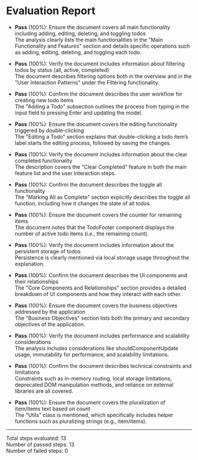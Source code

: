 # Evaluation Report

- **Pass** (100%): Ensure the document covers all main functionality including adding, editing, deleting, and toggling todos  
  The analysis clearly lists the main functionalities in the "Main Functionality and Features" section and details specific operations such as adding, editing, deleting, and toggling each todo.

- **Pass** (100%): Verify the document includes information about filtering todos by status (all, active, completed)  
  The document describes filtering options both in the overview and in the "User Interaction Patterns" under the Filtering functionality.

- **Pass** (100%): Confirm the document describes the user workflow for creating new todo items  
  The "Adding a Todo" subsection outlines the process from typing in the input field to pressing Enter and updating the model.

- **Pass** (100%): Ensure the document covers the editing functionality triggered by double-clicking  
  The "Editing a Todo" section explains that double-clicking a todo item’s label starts the editing process, followed by saving the changes.

- **Pass** (100%): Verify the document includes information about the clear completed functionality  
  The description covers the "Clear Completed" feature in both the main feature list and the user interaction steps.

- **Pass** (100%): Confirm the document describes the toggle all functionality  
  The "Marking All as Complete" section explicitly describes the toggle all function, including how it changes the state of all todos.

- **Pass** (100%): Ensure the document covers the counter for remaining items  
  The document notes that the TodoFooter component displays the number of active todo items (i.e., the remaining count).

- **Pass** (100%): Verify the document includes information about the persistent storage of todos  
  Persistence is clearly mentioned via local storage usage throughout the explanation.

- **Pass** (100%): Confirm the document describes the UI components and their relationships  
  The "Core Components and Relationships" section provides a detailed breakdown of UI components and how they interact with each other.

- **Pass** (100%): Ensure the document covers the business objectives addressed by the application  
  The "Business Objectives" section lists both the primary and secondary objectives of the application.

- **Pass** (100%): Verify the document includes performance and scalability considerations  
  The analysis includes considerations like shouldComponentUpdate usage, immutability for performance, and scalability limitations.

- **Pass** (100%): Confirm the document describes technical constraints and limitations  
  Constraints such as in-memory routing, local storage limitations, deprecated DOM manipulation methods, and reliance on external libraries are all covered.

- **Pass** (100%): Ensure the document covers the pluralization of item/items text based on count  
  The "Utils" class is mentioned, which specifically includes helper functions such as pluralizing strings (e.g., item/items).

---

Total steps evaluated: 13  
Number of passed steps: 13  
Number of failed steps: 0